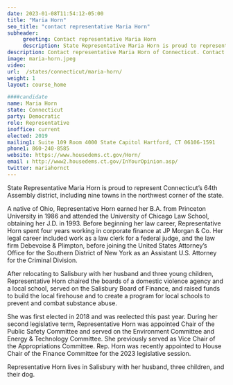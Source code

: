 ```yaml
---
date: 2023-01-08T11:54:12-05:00
title: "Maria Horn"
seo_title: "contact representative Maria Horn"
subheader:
     greeting: Contact representative Maria Horn
     description: State Representative Maria Horn is proud to represent Connecticut’s 64th Assembly district, including nine towns in the northwest corner of the state. Rep. Horn was recently appointed to House Chair of the Finance Committee for the 2023 legislative session.
description: Contact representative Maria Horn of Connecticut. Contact information for Maria Horn includes email address, phone number, and mailing address.
image: maria-horn.jpeg
video:
url:  /states/connecticut/maria-horn/
weight: 1
layout: course_home

####candidate
name: Maria Horn
state: Connecticut
party: Democratic
role: Representative
inoffice: current
elected: 2019
mailing1: Suite 109 Room 4000 State Capitol Hartford, CT 06106-1591
phone1: 860-240-8585
website: https://www.housedems.ct.gov/Horn/
email : http://www2.housedems.ct.gov/InYourOpinion.asp/
twitter: mariahornct
---
```


State Representative Maria Horn is proud to represent Connecticut’s 64th Assembly district, including nine towns in the northwest corner of the state.

A native of Ohio, Representative Horn earned her B.A. from Princeton University in 1986 and attended the University of Chicago Law School, obtaining her J.D. in 1993. Before beginning her law career, Representative Horn spent four years working in corporate finance at JP Morgan & Co. Her legal career included work as a law clerk for a federal judge, and the law firm Debevoise & Plimpton, before joining the United States Attorney’s Office for the Southern District of New York as an Assistant U.S. Attorney for the Criminal Division.

After relocating to Salisbury with her husband and three young children, Representative Horn chaired the boards of a domestic violence agency and a local school, served on the Salisbury Board of Finance, and raised funds to build the local firehouse and to create a program for local schools to prevent and combat substance abuse.

She was first elected in 2018 and was reelected this past year. During her second legislative term, Representative Horn was appointed Chair of the Public Safety Committee and served on the Environment Committee and Energy & Technology Committee. She previously served as Vice Chair of the Appropriations Committee. Rep. Horn was recently appointed to House Chair of the Finance Committee for the 2023 legislative session.

Representative Horn lives in Salisbury with her husband, three children, and their dog.
